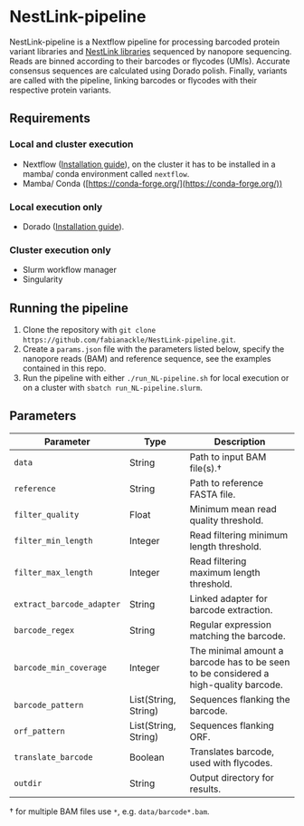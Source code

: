 # NestLink-pipeline

NestLink-pipeline is a Nextflow pipeline for processing barcoded protein variant libraries and [NestLink libraries](https://www.nature.com/articles/s41592-019-0389-8) sequenced by nanopore sequencing.
Reads are binned according to their barcodes or flycodes (UMIs).
Accurate consensus sequences are calculated using Dorado polish.
Finally, variants are called with the pipeline, linking barcodes or flycodes with their respective protein variants.

## Requirements
### Local and cluster execution
- Nextflow ([Installation guide](https://www.nextflow.io/docs/latest/install.html)), on the cluster it has to be installed in a mamba/ conda environment called `nextflow`. 
- Mamba/ Conda ([https://conda-forge.org/](https://conda-forge.org/))
### Local execution only
- Dorado ([Installation guide](https://software-docs.nanoporetech.com/dorado/latest/#installation)).
### Cluster execution only
- Slurm workflow manager
- Singularity

## Running the pipeline

1. Clone the repository with `git clone https://github.com/fabianackle/NestLink-pipeline.git`.
2. Create a `params.json` file with the parameters listed below, specify the nanopore reads (BAM) and reference sequence, see the examples contained in this repo.
3. Run the pipeline with either `./run_NL-pipeline.sh` for local execution or on a cluster with `sbatch run_NL-pipeline.slurm`.

## Parameters

| Parameter                 | Type                 | Description                                                                         |
|---------------------------|----------------------|-------------------------------------------------------------------------------------|
| `data`                    | String               | Path to input BAM file(s).†                                                         |
| `reference`               | String               | Path to reference FASTA file.                                                       |
| `filter_quality`          | Float                | Minimum mean read quality threshold.                                                |
| `filter_min_length`       | Integer              | Read filtering minimum length threshold.                                            |
| `filter_max_length`       | Integer              | Read filtering maximum length threshold.                                            |
| `extract_barcode_adapter` | String               | Linked adapter for barcode extraction.                                              |
| `barcode_regex`           | String               | Regular expression matching the barcode.                                            |
| `barcode_min_coverage`    | Integer              | The minimal amount a barcode has to be seen to be considered a high-quality barcode.|
| `barcode_pattern`         | List(String, String) | Sequences flanking the barcode.                                                     |
| `orf_pattern`             | List(String, String) | Sequences flanking ORF.                                                             |
| `translate_barcode`       | Boolean              | Translates barcode, used with flycodes.                                             |
| `outdir`                  | String               | Output directory for results.                                                       |

† for multiple BAM files use `*`, e.g. `data/barcode*.bam`.

